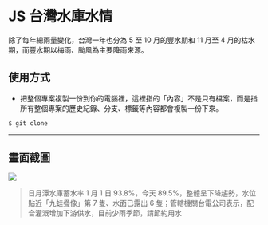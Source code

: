 # JS 台灣水庫水情

除了每年總雨量變化，台灣一年也分為 5 至 10 月的豐水期和 11 月至 4 月的枯水期，而豐水期以梅雨、颱風為主要降雨來源。

## 使用方式
- 把整個專案複製一份到你的電腦裡，這裡指的「內容」不是只有檔案，而是指所有整個專案的歷史紀錄、分支、標籤等內容都會複製一份下來。
```sh
$ git clone
```

----

## 畫面截圖
![](https://i.imgur.com/FRmvIdM.png)
> 日月潭水庫蓄水率 1 月 1 日 93.8%，今天 89.5%，整體呈下降趨勢，水位貼近「九蛙疊像」第 7 隻、水面已露出 6 隻；管轄機關台電公司表示，配合灌溉增加下游供水，目前少雨季節，請節約用水